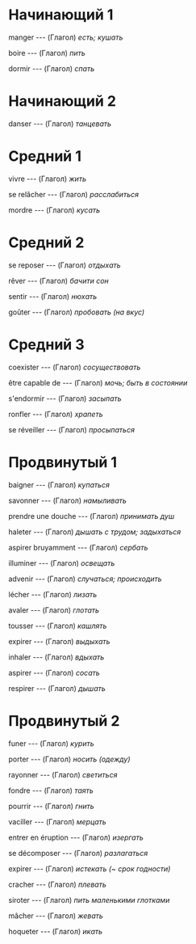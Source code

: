 # Начинающий 1

manger --- (Глагол)
*есть; кушать*



boire --- (Глагол)
*пить*



dormir --- (Глагол)
*спать*



# Начинающий 2

danser --- (Глагол)
*танцевать*



# Средний 1

vivre --- (Глагол)
*жить*



se relâcher --- (Глагол)
*расслабиться*



mordre --- (Глагол)
*кусать*



# Средний 2

se reposer --- (Глагол)
*отдыхать*



rêver --- (Глагол)
*бачити сон*



sentir --- (Глагол)
*нюхать*



goûter --- (Глагол)
*пробовать (на вкус)*



# Средний 3

coexister --- (Глагол)
*сосуществовать*



être capable de --- (Глагол)
*мочь; быть в состоянии*



s'endormir --- (Глагол)
*засыпать*



ronfler --- (Глагол)
*храпеть*



se réveiller --- (Глагол)
*просыпаться*



# Продвинутый 1

baigner --- (Глагол)
*купаться*



savonner --- (Глагол)
*намыливать*



prendre une douche --- (Глагол)
*принимать душ*



haleter --- (Глагол)
*дышать с трудом; задыхаться*



aspirer bruyamment --- (Глагол)
*сербать*



illuminer --- (Глагол)
*освещать*



advenir --- (Глагол)
*случаться; происходить*



lécher --- (Глагол)
*лизать*



avaler --- (Глагол)
*глотать*



tousser --- (Глагол)
*кашлять*



expirer --- (Глагол)
*выдыхать*



inhaler --- (Глагол)
*вдыхать*



aspirer --- (Глагол)
*сосать*



respirer --- (Глагол)
*дышать*



# Продвинутый 2

funer --- (Глагол)
*курить*



porter --- (Глагол)
*носить (одежду)*



rayonner --- (Глагол)
*светиться*



fondre --- (Глагол)
*таять*



pourrir --- (Глагол)
*гнить*



vaciller --- (Глагол)
*мерцать*



entrer en éruption --- (Глагол)
*изергать*



se décomposer --- (Глагол)
*разлагаться*



expirer --- (Глагол)
*истекать (~ срок годности)*



cracher --- (Глагол)
*плевать*



siroter --- (Глагол)
*пить маленькими глотками*



mâcher --- (Глагол)
*жевать*



hoqueter --- (Глагол)
*икать*